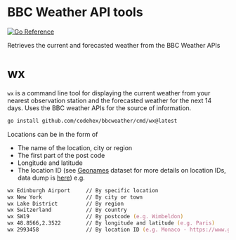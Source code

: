 # BBC Weather API tools
[![Go Reference](https://pkg.go.dev/badge/github.com/codehex/bbcweather.svg)](https://pkg.go.dev/github.com/codehex/bbcweather)

Retrieves the current and forecasted weather from the BBC Weather APIs

# wx
`wx` is a command line tool for displaying the current weather from your nearest observation station and the forecasted weather for the next 14 days. Uses the BBC weather APIs for the source of information.
```zsh
go install github.com/codehex/bbcweather/cmd/wx@latest
```
Locations can be in the form of
- The name of the location, city or region
- The first part of the post code
- Longitude and latitude
- The location ID (see [Geonames](https://www.geonames.org/) dataset for more details on location IDs, data dump is [here](http://download.geonames.org/export/dump/))
e.g.

```zsh
wx Edinburgh Airport     // By specific location
wx New York              // By city or town
wx Lake District         // By region
wx Switzerland           // By country
wx SW19                  // By postcode (e.g. Wimbeldon)
wx 48.8566,2.3522        // By longitude and latitude (e.g. Paris)
wx 2993458               // By location ID (e.g. Monaco - https://www.geonames.org/2993458)
```



